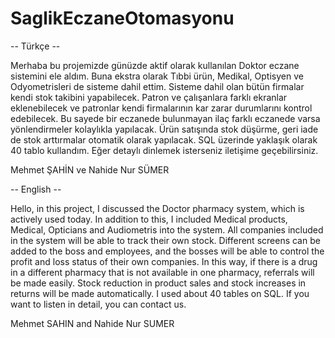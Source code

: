 # SaglikEczaneOtomasyonu
-- Türkçe -- 

Merhaba bu projemizde günüzde aktif olarak kullanılan Doktor eczane sistemini ele aldım.
Buna ekstra olarak Tıbbi ürün, Medikal, Optisyen ve Odyometrisleri de sisteme dahil ettim.
Sisteme dahil olan bütün firmalar kendi stok takibini yapabilecek.
Patron ve çalışanlara farklı ekranlar eklenebilecek ve patronlar kendi firmalarının kar zarar durumlarını kontrol edebilecek.
Bu sayede bir eczanede bulunmayan ilaç farklı eczanede varsa yönlendirmeler kolaylıkla yapılacak.
Ürün satışında stok düşürme, geri iade de stok arttırmalar otomatik olarak yapılacak.
SQL üzerinde yaklaşık olarak 40 tablo kullandım. Eğer detaylı dinlemek isterseniz iletişime geçebilirsiniz.

Mehmet ŞAHİN ve Nahide Nur SÜMER 

-- English --

Hello, in this project, I discussed the Doctor pharmacy system, which is actively used today.
In addition to this, I included Medical products, Medical, Opticians and Audiometris into the system.
All companies included in the system will be able to track their own stock.
Different screens can be added to the boss and employees, and the bosses will be able to control the profit and loss status of their own companies.
In this way, if there is a drug in a different pharmacy that is not available in one pharmacy, referrals will be made easily.
Stock reduction in product sales and stock increases in returns will be made automatically.
I used about 40 tables on SQL. If you want to listen in detail, you can contact us.

Mehmet SAHIN and Nahide Nur SUMER
